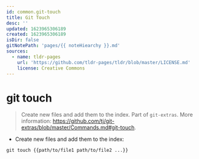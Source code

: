 ```yaml
---
id: common.git-touch
title: Git Touch
desc: ''
updated: 1623965306189
created: 1623965306189
isDir: false
gitNotePath: 'pages/{{ noteHiearchy }}.md'
sources:
  - name: tldr-pages
    url: 'https://github.com/tldr-pages/tldr/blob/master/LICENSE.md'
    license: Creative Commons
---
```

# git touch

> Create new files and add them to the index.
> Part of `git-extras`.
> More information: <https://github.com/tj/git-extras/blob/master/Commands.md#git-touch>.

- Create new files and add them to the index:

`git touch {{path/to/file1 path/to/file2 ...}}`

